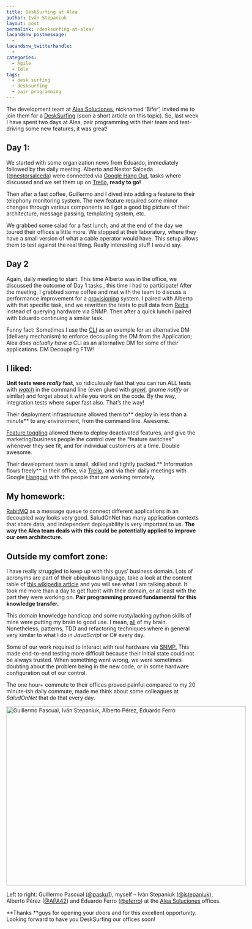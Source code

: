 ```yaml
---
title: DeskSurfing at Alea
author: Iván Stepaniuk
layout: post
permalink: /desksurfing-at-alea/
lacandsnw_postmessage:
  - 
lacandsnw_twitterhandle:
  - 
categories:
  - Agile
  - Idle
tags:
  - desk surfing
  - desksurfing
  - pair programming
---
```

The development team at <a href="http://www.alea-soluciones.com/" target="_blank">Alea Soluciones</a>, nicknamed &#8216;Bifer&#8217;, invited me to join them for a <span style="text-decoration: underline;">DeskSurfing</span> (soon a short article on this topic). So, last week I have spent two days at Alea, pair programming with their team and test-driving some new features, it was great!

## Day 1:

We started with some organization news from Eduardo, immediately followed by the daily meeting. Alberto and Nestor Salceda ([@nestorsalceda][1]) were connected via <a href="http://www.google.com/+/learnmore/hangouts/" target="_blank">Google Hang Out</a>, tasks where discussed and we set them up on <a href="https://trello.com/" target="_blank">Trello</a>, **ready to go!**

Then after a fast coffee, Guillermo and I dived into adding a feature to their telephony monitoring system. The new feature required some minor changes through various components so I got a good big picture of their architecture, message passing, templating system, etc.

We grabbed some salad for a fast lunch, and at the end of the day we toured their offices a little more. We stopped at their laboratory, where they have a small version of what a cable operator would have. This setup allows them to test against the real thing. Really interesting stuff I would say.

## Day 2

Again, daily meeting to start. This time Alberto was in the office, we discussed the outcome of Day 1 tasks , this time I had to participate! After the meeting, I grabbed some coffee and met with the team to discuss a performance improvement for a <a href="http://en.wikipedia.org/wiki/Provisioning" target="_blank">provisioning</a> system. I paired with Alberto with that specific task, and we rewritten the tests to pull data from <a href="http://redis.io/" target="_blank">Redis</a> instead of querying hardware via SNMP. Then after a quick lunch I paired with Eduardo continuing a similar task.

Funny fact: Sometimes I use the <a title="Command-line interface" href="http://en.wikipedia.org/wiki/Command-line_interface" target="_blank">CLI</a> as an example for an alternative DM (delivery mechanism) to enforce decoupling the DM from the Application;  Alea *does actually have a* CLI as an alternative DM for some of their applications. DM Decoupling FTW!

## I liked:

**Unit tests were *really* fast**, so ridiculously fast that you can run ALL tests with <a href="http://linux.die.net/man/1/watch" target="_blank"><em>watch</em></a> in the command line (even glued with *<a href="http://en.wikipedia.org/wiki/Growl_%28software%29" target="_blank">growl</a>*, gnome *notify* or similar) and forget about it while you work on the code. By the way, integration tests where super fast also. That&#8217;s the way!

Their deployment infrastructure allowed them to** deploy in less than a minute** to any environment, from the command line. Awesome.

<a href="http://martinfowler.com/bliki/FeatureToggle.html" target="_blank">Feature toggling</a> allowed them to deploy deactivated features, and give the marketing/business people the control over the &#8220;feature switches&#8221; whenever they see fit, and for individual customers at a time. Double awesome.

Their development team is small, skilled and tightly packed.** Information flows freely** in their office, via <a href="https://trello.com/" target="_blank">Trello</a>, and via their daily meetings with Google <a href="http://www.google.com/+/learnmore/hangouts/" target="_blank">Hangout</a> with the people that are working remotely.

## My homework:

<a href="http://www.rabbitmq.com/" target="_blank">RabitMQ</a> as a message queue to connect different applications in an decoupled way looks very good. SaludOnNet has many application contexts that share data, and independent deployability is very important to us. **The way the Alea team deals with this could be potentially applied to improve our own architecture.**

## Outside my comfort zone:

I have really struggled to keep up with this guys&#8217; business domain. Lots of acronyms are part of their ubiquitous language, take a look at the content table of <a href="http://en.wikipedia.org/wiki/Passive_optical_network" target="_blank">this wikipedia article</a> and you will see what I am talking about. It took me more than a day to get fluent with their domain, or at least with the part they were working on. **Pair programming proved fundamental for this knowledge transfer.**

This domain knowledge handicap and some rusty/lacking python skills of mine were putting my brain to good use. I mean, <span style="text-decoration: underline;">all</span> of my brain. Nonetheless, patterns, TDD and refactoring techniques where in general very similar to what I do in *JavaScript* or C# every day.

Some of our work required to interact with real hardware via <a href="http://en.wikipedia.org/wiki/Simple_Network_Management_Protocol" target="_blank">SNMP.</a> This made end-to-end testing more difficult because their initial state could not be always trusted. When something went wrong, we were sometimes doubting about the problem being in the new code, or in some hardware configuration out of our control.

The one hour+ commute to their offices proved painful compared to my 20 minute-ish daily commute, made me think about some colleagues at *SaludOnNet* that do that every day.

<div id="attachment_434" style="width: 636px" class="wp-caption alignleft">
  <a href="http://blog.istepaniuk.com/wp-content/uploads/desksurfing-alea-big.jpg" target="_blank"><img class=" wp-image-434    " title="Guillermo Pascual, Iván Stepaniuk, Alberto Pérez, Eduardo Ferro - Click to enlarge" alt="Guillermo Pascual, Iván Stepaniuk, Alberto Pérez, Eduardo Ferro" src="http://blog.istepaniuk.com/wp-content/uploads/desksurfing-alea.jpg" width="626" height="469" /></a>
  
  <p class="wp-caption-text">
    Left to right: Guillermo Pascual (<a href="https://twitter.com/pasku1" target="_blank">@pasku1</a>), myself &#8211; Iván Stepaniuk (<a href="https://twitter.com/istepaniuk" target="_blank">@istepaniuk</a>),<br /> Alberto Pérez (<a href="https://twitter.com/APA42" target="_blank">@APA42</a>) and Eduardo Ferro (<a href="https://twitter.com/eferro" target="_blank">@eferro</a>) at the <a href="http://www.alea-soluciones.com/" target="_blank">Alea Soluciones</a> offices.
  </p>
</div>

**Thanks **guys for opening your doors and for this excellent opportunity. Looking forward to have you DeskSurfing our offices soon!

 [1]: http://twitter.com/nestorsalceda